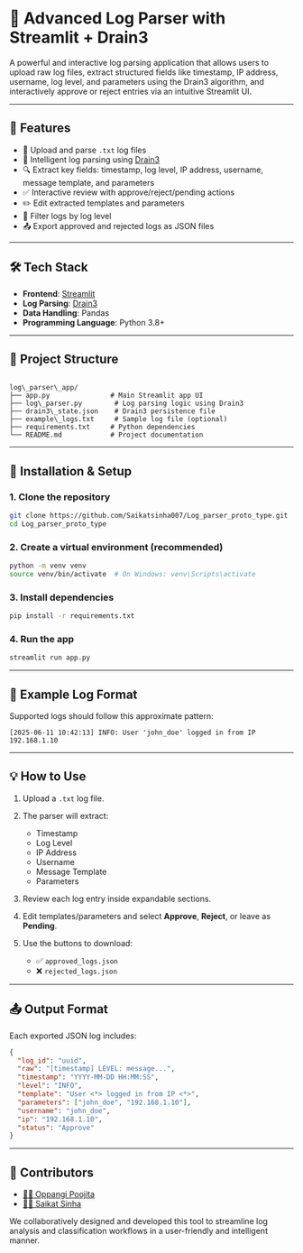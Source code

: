 # 🧠 Advanced Log Parser with Streamlit + Drain3

A powerful and interactive log parsing application that allows users to upload raw log files, extract structured fields like timestamp, IP address, username, log level, and parameters using the Drain3 algorithm, and interactively approve or reject entries via an intuitive Streamlit UI.

---

## 🚀 Features

- 📄 Upload and parse `.txt` log files
- 🧠 Intelligent log parsing using [Drain3](https://github.com/logpai/Drain3)
- 🔍 Extract key fields: timestamp, log level, IP address, username, message template, and parameters
- ✅ Interactive review with approve/reject/pending actions
- ✏️ Edit extracted templates and parameters
- 🔄 Filter logs by log level
- 📤 Export approved and rejected logs as JSON files

---

## 🛠 Tech Stack

- **Frontend**: [Streamlit](https://streamlit.io/)
- **Log Parsing**: [Drain3](https://github.com/logpai/Drain3)
- **Data Handling**: Pandas
- **Programming Language**: Python 3.8+

---

## 📁 Project Structure

```

log\_parser\_app/
├── app.py               # Main Streamlit app UI
├── log\_parser.py        # Log parsing logic using Drain3
├── drain3\_state.json    # Drain3 persistence file
├── example\_logs.txt     # Sample log file (optional)
├── requirements.txt     # Python dependencies
└── README.md            # Project documentation

````

---

## 🔧 Installation & Setup

### 1. Clone the repository
```bash
git clone https://github.com/Saikatsinha007/Log_parser_proto_type.git
cd Log_parser_proto_type
````

### 2. Create a virtual environment (recommended)

```bash
python -m venv venv
source venv/bin/activate  # On Windows: venv\Scripts\activate
```

### 3. Install dependencies

```bash
pip install -r requirements.txt
```

### 4. Run the app

```bash
streamlit run app.py
```

---

## 📄 Example Log Format

Supported logs should follow this approximate pattern:

```
[2025-06-11 10:42:13] INFO: User 'john_doe' logged in from IP 192.168.1.10
```

---

## 💡 How to Use

1. Upload a `.txt` log file.
2. The parser will extract:

   * Timestamp
   * Log Level
   * IP Address
   * Username
   * Message Template
   * Parameters
3. Review each log entry inside expandable sections.
4. Edit templates/parameters and select **Approve**, **Reject**, or leave as **Pending**.
5. Use the buttons to download:

   * ✅ `approved_logs.json`
   * ❌ `rejected_logs.json`

---

## 📤 Output Format

Each exported JSON log includes:

```json
{
  "log_id": "uuid",
  "raw": "[timestamp] LEVEL: message...",
  "timestamp": "YYYY-MM-DD HH:MM:SS",
  "level": "INFO",
  "template": "User <*> logged in from IP <*>",
  "parameters": ["john_doe", "192.168.1.10"],
  "username": "john_doe",
  "ip": "192.168.1.10",
  "status": "Approve"
}
```

---

## 👥 Contributors

* [👩‍💻 Oppangi Poojita](https://github.com/)
* [👨‍💻 Saikat Sinha](https://github.com/Saikatsinha007)

We collaboratively designed and developed this tool to streamline log analysis and classification workflows in a user-friendly and intelligent manner.
